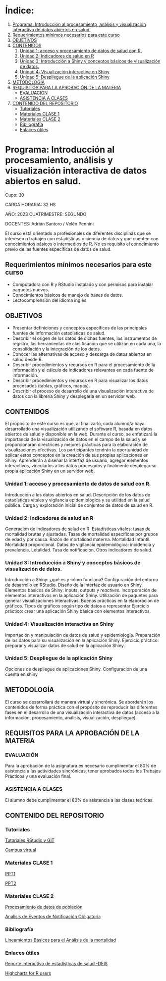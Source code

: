 <!-- Índice -->
# **Índice:**

1. [Programa: Introducción al procesamiento, análisis y visualización interactiva de datos abiertos en salud.](#programa-introducción-al-procesamiento-análisis-y-visualización-interactiva-de-datos-abiertos-en-salud)
2. [Requerimientos mínimos necesarios para este curso](#requerimientos-m%C3%ADnimos-necesarios-para-este-curso)
3. [OBJETIVOS](#objetivos)
4. [CONTENIDOS](#contenidos)
    1. [Unidad 1: acceso y procesamiento de datos de salud con R.](#unidad-1-acceso-y-procesamiento-de-datos-de-salud-con-r)
    2. [Unidad 2: Indicadores de salud en R](#unidad-2-indicadores-de-salud-en-r)
    3. [Unidad 3: Introducción a Shiny y conceptos básicos de visualización de datos.](#unidad-3-introducción-a-shiny-y-conceptos-básicos-de-visualización-de-datos)
    4. [Unidad 4: Visualización interactiva en Shiny](#unidad-4-visualización-interactiva-en-shiny)
    5. [Unidad 5: Despliegue de la aplicación Shiny](#unidad-5-despliegue-de-la-aplicación-shiny)
5. [METODOLOGÍA](#metodología)
6. [REQUISITOS PARA LA APROBACIÓN DE LA MATERIA](#requisitos-para-la-aprobación-de-la-materia)
    - [EVALUACIÓN](#evaluación)
    - [ASISTENCIA A CLASES](#asistencia-a-clases)
7. [CONTENIDO DEL REPOSITORIO](#contenido-del-repositorio)
    - [Tutoriales](#tutoriales)
    - [Materiales CLASE 1](#materiales-clase-1)
    - [Materiales CLASE 2](#materiales-clase-2)
    - [Bibliografía](#bibliografía)
    - [Enlaces útiles](#enlaces-útiles)

<!-- Contenido -->

# **Programa: Introducción al procesamiento, análisis y visualización interactiva de datos abiertos en salud.**

Cupo: 30

CARGA HORARIA: 32 HS

AÑO: 2023 CUATRIMESTRE: SEGUNDO

DOCENTES: Adrián Santoro / Velén Pennini

El curso está orientado a profesionales de diferentes disciplinas que se interesen o trabajen con estadísticas o ciencia de datos y que cuenten con conocimientos básicos o intermedios de R. No es requisito el conocimiento previo de las fuentes específicas de datos de salud.

## Requerimientos mínimos necesarios para este curso 

- Computadora con R y RStudio instalado y con permisos para instalar paquetes nuevos.
- Conocimientos básicos de manejo de bases de datos.
- Lectocomprensión del idioma inglés.


## **OBJETIVOS**

- Presentar definiciones y conceptos específicos de las principales fuentes de información estadísticas de salud.
- Describir el origen de los datos de dichas fuentes, los instrumentos de registro, las herramientas de clasificación que se utilizan en cada una, la consolidación y la integración de los datos.
- Conocer las alternativas de acceso y descarga de datos abiertos en salud desde R.
- Describir procedimientos y recursos en R para el procesamiento de la información y el cálculo de indicadores relevantes en cada fuente de información.
- Describir procedimientos y recursos en R para visualizar los datos procesados (tablas, gráficos, mapas).
- Describir el proceso de desarrollo de una visualización interactiva de datos con la librería Shiny y desplegarla en un servidor web.


## **CONTENIDOS** 

El propósito de este curso es que, al finalizarlo, cada alumno/a haya desarrollado una visualización utilizando el software R, basada en datos abiertos de salud y disponible en la web. Durante el curso, se enfatizará la importancia de la visualización de datos en el campo de la salud y se proporcionarán directrices y mejores prácticas para la elaboración de visualizaciones efectivas. Los participantes tendrán la oportunidad de aplicar estos conceptos en la creación de sus propias aplicaciones en Shiny. Aprenderán a diseñar la interfaz de usuario, agregar elementos interactivos, vincularlos a los datos procesados y finalmente desplegar su propia aplicación Shiny en un servidor web.

### Unidad 1: acceso y procesamiento de datos de salud con R. 

Introducción a los datos abiertos en salud. Descripción de los datos de estadísticas vitales y vigilancia epidemiológica y su utilidad en la salud pública. Carga y exploración inicial de conjuntos de datos de salud en R.

### Unidad 2: Indicadores de salud en R 

Generación de indicadores de salud en R: Estadísticas vitales: tasas de mortalidad brutas y ajustadas. Tasas de mortalidad específicas por grupos de edad y por causa. Razón de mortalidad materna. Mortalidad Infantil. Mortalidad proporcional. Datos de vigilancia epidemiológica: incidencia y prevalencia. Letalidad. Tasa de notificación. Otros indicadores de salud.

### Unidad 3: Introducción a Shiny y conceptos básicos de visualización de datos. 

Introducción a Shiny: ¿qué es y cómo funciona? Configuración del entorno de desarrollo en RStudio. Diseño de la interfaz de usuario en Shiny. Elementos básicos de Shiny: inputs, outputs y _reactives_. Incorporación de elementos interactivos en la aplicación Shiny. Utilización de paquetes para generar visualizaciones interactivas.  Buenas prácticas en la elaboración de gráficos. Tipos de gráficos según tipo de datos a representar  Ejercicio práctico: crear una aplicación Shiny básica con elementos interactivos.

### Unidad 4: Visualización interactiva en Shiny 

Importación y manipulación de datos de salud y epidemiología. Preparación de los datos para su visualización en la aplicación Shiny. Ejercicio práctico: preparar y visualizar datos de salud en la aplicación Shiny.

### Unidad 5: Despliegue de la aplicación Shiny 

Opciones de despliegue de aplicaciones Shiny. Configuración de una cuenta en shiny



## **METODOLOGÍA**
El curso se desarrollará de manera virtual y sincrónica. Se abordarán los contenidos de forma práctica con el propósito de reproducir las diferentes fases en el desarrollo de una visualización interactiva de datos (acceso a la información, procesamiento, análisis, visualización, despliegue).



## **REQUISITOS PARA LA APROBACIÓN DE LA MATERIA**

### EVALUACIÓN
Para la aprobación de la asignatura es necesario cumplimentar el 80% de asistencia a las actividades sincrónicas, tener aprobados todos los Trabajos Prácticos y una evaluación final.
### ASISTENCIA A CLASES
El alumno debe cumplimentar el 80% de asistencia a las clases teóricas.


## **CONTENIDO DEL REPOSITORIO**

### Tutoriales

[Tutoriales RStudio y GIT](https://agsantoro.github.io/untref2023/RMD/RMD02Tutorial/Tutorial1.html)

[Campus virtual](https://presenciales.untref.edu.ar/acceso.cgi)

### Materiales CLASE 1
   [PPT1](https://agsantoro.github.io/untref2023/PPT/ppt1.html)

   [PPT2](https://agsantoro.github.io/untref2023/PPT/ppt2.html)

### Materiales CLASE 2
   [Procesamiento de datos de población](https://agsantoro.github.io/untref2023/RMD/RMD01_Poblacion/01_ProyeccionesDePoblacion.html)

[Analisis de Eventos de Notificación Obligatoria](https://agsantoro.github.io/untref2023/RMD/RMD003_Analisis/analisis_snvs.html)


### Bibliografía

[Lineamientos Básicos para el Análisis de la mortalidad](https://iris.paho.org/bitstream/handle/10665.2/34492/9789275319819-spa.pdf?sequence=7&isAllowed=y)

### Enlaces útiles
[Reporte interactivo de estadísticas de salud -DEIS](https://www.argentina.gob.ar/salud/deis/reporte-interactivo)

[Highcharts for R users](https://www.highcharts.com/blog/tutorials/highcharts-for-r-users/)
